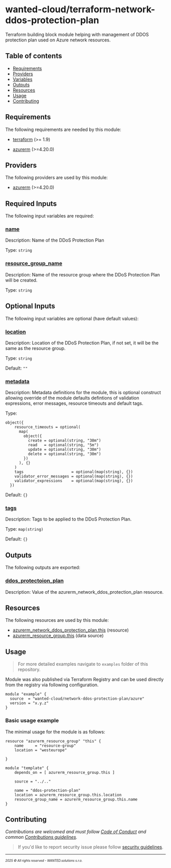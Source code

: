 <!-- BEGIN_TF_DOCS -->
# wanted-cloud/terraform-network-ddos-protection-plan

Terraform building block module helping with management of DDOS protection plan used on Azure network resources.

## Table of contents

- [Requirements](#requirements)
- [Providers](#providers)
- [Variables](#inputs)
- [Outputs](#outputs)
- [Resources](#resources)
- [Usage](#usage)
- [Contributing](#contributing)

## Requirements

The following requirements are needed by this module:

- <a name="requirement_terraform"></a> [terraform](#requirement\_terraform) (>= 1.9)

- <a name="requirement_azurerm"></a> [azurerm](#requirement\_azurerm) (>=4.20.0)

## Providers

The following providers are used by this module:

- <a name="provider_azurerm"></a> [azurerm](#provider\_azurerm) (>=4.20.0)

## Required Inputs

The following input variables are required:

### <a name="input_name"></a> [name](#input\_name)

Description: Name of the DDoS Protection Plan

Type: `string`

### <a name="input_resource_group_name"></a> [resource\_group\_name](#input\_resource\_group\_name)

Description: Name of the resource group where the DDoS Protection Plan will be created.

Type: `string`

## Optional Inputs

The following input variables are optional (have default values):

### <a name="input_location"></a> [location](#input\_location)

Description: Location of the DDoS Protection Plan, if not set, it will be the same as the resource group.

Type: `string`

Default: `""`

### <a name="input_metadata"></a> [metadata](#input\_metadata)

Description: Metadata definitions for the module, this is optional construct allowing override of the module defaults defintions of validation expressions, error messages, resource timeouts and default tags.

Type:

```hcl
object({
    resource_timeouts = optional(
      map(
        object({
          create = optional(string, "30m")
          read   = optional(string, "5m")
          update = optional(string, "30m")
          delete = optional(string, "30m")
        })
      ), {}
    )
    tags                     = optional(map(string), {})
    validator_error_messages = optional(map(string), {})
    validator_expressions    = optional(map(string), {})
  })
```

Default: `{}`

### <a name="input_tags"></a> [tags](#input\_tags)

Description: Tags to be applied to the DDoS Protection Plan.

Type: `map(string)`

Default: `{}`

## Outputs

The following outputs are exported:

### <a name="output_ddos_protectoion_plan"></a> [ddos\_protectoion\_plan](#output\_ddos\_protectoion\_plan)

Description: Value of the azurerm\_network\_ddos\_protection\_plan resource.

## Resources

The following resources are used by this module:

- [azurerm_network_ddos_protection_plan.this](https://registry.terraform.io/providers/hashicorp/azurerm/latest/docs/resources/network_ddos_protection_plan) (resource)
- [azurerm_resource_group.this](https://registry.terraform.io/providers/hashicorp/azurerm/latest/docs/data-sources/resource_group) (data source)

## Usage

> For more detailed examples navigate to `examples` folder of this repository.

Module was also published via Terraform Registry and can be used directly from the registry via following configuration.

```hcl
module "example" {
  source  = "wanted-cloud/network-ddos-protection-plan/azure"
  version = "x.y.z"
}
```

### Basic usage example

The minimal usage for the module is as follows:

```hcl
resource "azurerm_resource_group" "this" {
    name     = "resource-group"
    location = "westeurope"
  
}

module "template" {
    depends_on = [ azurerm_resource_group.this ]

    source = "../.."

    name = "ddos-protection-plan"
    location = azurerm_resource_group.this.location
    resource_group_name = azurerm_resource_group.this.name
}
```
## Contributing

_Contributions are welcomed and must follow [Code of Conduct](https://github.com/wanted-cloud/.github?tab=coc-ov-file) and common [Contributions guidelines](https://github.com/wanted-cloud/.github/blob/main/docs/CONTRIBUTING.md)._

> If you'd like to report security issue please follow [security guidelines](https://github.com/wanted-cloud/.github?tab=security-ov-file).
---
<sup><sub>_2025 &copy; All rights reserved - WANTED.solutions s.r.o._</sub></sup>
<!-- END_TF_DOCS -->